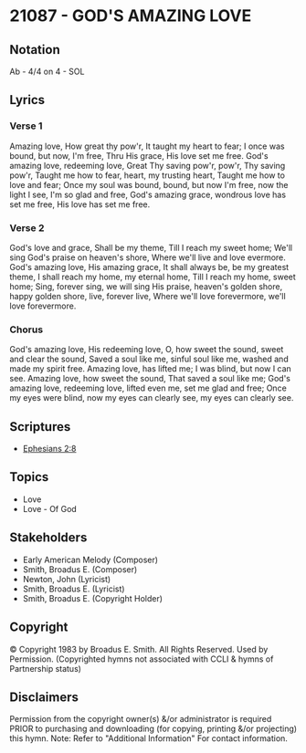 # 21087 - GOD'S AMAZING LOVE

## Notation

Ab - 4/4 on 4 - SOL

## Lyrics

### Verse 1

Amazing love, How great thy pow'r, It taught my heart to fear; I once was bound, but now, I'm free, Thru His grace, His love set me free. God's amazing love, redeeming love, Great Thy saving pow'r, pow'r, Thy saving pow'r, Taught me how to fear, heart, my trusting heart, Taught me how to love and fear; Once my soul was bound, bound, but now I'm free, now the light I see, I'm so glad and free, God's amazing grace, wondrous love has set me free, His love has set me free.

### Verse 2

God's love and grace, Shall be my theme, Till I reach my sweet home; We'll sing God's praise on heaven's shore, Where we'll live and love evermore. God's amazing love, His amazing grace, It shall always be, be my greatest theme, I shall reach my home, my eternal home, Till I reach my home, sweet home; Sing, forever sing, we will sing His praise, heaven's golden shore, happy golden shore, live, forever live, Where we'll love forevermore, we'll love forevermore.

### Chorus

God's amazing love, His redeeming love, O, how sweet the sound, sweet and clear the sound, Saved a soul like me, sinful soul like me, washed and made my spirit free. Amazing love, has lifted me; I was blind, but now I can see. Amazing love, how sweet the sound, That saved a soul like me; God's amazing love, redeeming love, lifted even me, set me glad and free; Once my eyes were blind, now my eyes can clearly see, my eyes can clearly see.


## Scriptures

- [Ephesians 2:8](https://www.biblegateway.com/passage/?search=Ephesians%202%3A8)

## Topics

- Love
- Love - Of God

## Stakeholders

- Early American Melody (Composer)
- Smith, Broadus E. (Composer)
- Newton, John (Lyricist)
- Smith, Broadus E. (Lyricist)
- Smith, Broadus E. (Copyright Holder)

## Copyright

© Copyright 1983 by Broadus E. Smith. All Rights Reserved. Used by Permission.
(Copyrighted hymns not associated with CCLI & hymns of Partnership status)

## Disclaimers

Permission from the copyright owner(s) &/or administrator is required PRIOR to purchasing and downloading (for copying, printing &/or projecting) this hymn.
Note: Refer to "Additional Information" For contact information.

